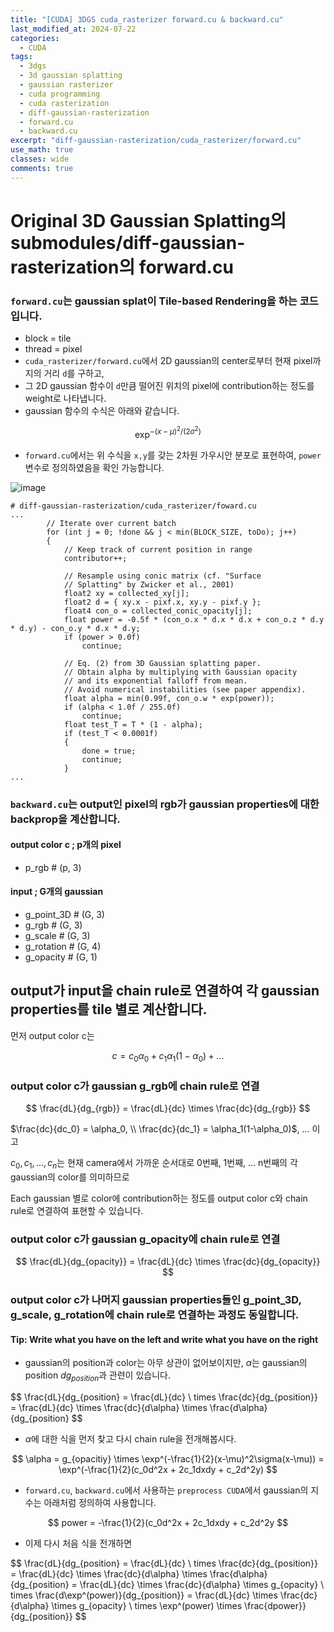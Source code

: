 ```yaml
---
title: "[CUDA] 3DGS cuda_rasterizer forward.cu & backward.cu"
last_modified_at: 2024-07-22
categories:
  - CUDA
tags:
  - 3dgs
  - 3d gaussian splatting
  - gaussian rasterizer
  - cuda programming
  - cuda rasterization
  - diff-gaussian-rasterization
  - forward.cu
  - backward.cu
excerpt: "diff-gaussian-rasterization/cuda_rasterizer/forward.cu"
use_math: true
classes: wide
comments: true
---
```


# Original 3D Gaussian Splatting의 submodules/diff-gaussian-rasterization의 forward.cu

### `forward.cu`는 gaussian splat이 Tile-based Rendering을 하는 코드입니다.
- block = tile
- thread = pixel
- `cuda_rasterizer/forward.cu`에서 2D gaussian의 center로부터 현재 pixel까지의 거리 `d`를 구하고,
- 그 2D gaussian 함수이 `d`만큼 떨어진 위치의 pixel에 contribution하는 정도를 weight로 나타냅니다.
- gaussian 함수의 수식은 아래와 같습니다.
  
$$
\exp^{-(x-\mu)^2/(2\sigma^2)}
$$

- `forward.cu`에서는 위 수식을 `x,y`를 갖는 2차원 가우시안 분포로 표현하여, `power` 변수로 정의하였음을 확인 가능합니다.

![image](https://github.com/user-attachments/assets/73f22f0b-1ffb-4d36-93ef-7d429b614725)


```cuda
# diff-gaussian-rasterization/cuda_rasterizer/foward.cu
...
		// Iterate over current batch
		for (int j = 0; !done && j < min(BLOCK_SIZE, toDo); j++)
		{
			// Keep track of current position in range
			contributor++;

			// Resample using conic matrix (cf. "Surface 
			// Splatting" by Zwicker et al., 2001)
			float2 xy = collected_xy[j];
			float2 d = { xy.x - pixf.x, xy.y - pixf.y };
			float4 con_o = collected_conic_opacity[j];
			float power = -0.5f * (con_o.x * d.x * d.x + con_o.z * d.y * d.y) - con_o.y * d.x * d.y;
			if (power > 0.0f)
				continue;

			// Eq. (2) from 3D Gaussian splatting paper.
			// Obtain alpha by multiplying with Gaussian opacity
			// and its exponential falloff from mean.
			// Avoid numerical instabilities (see paper appendix). 
			float alpha = min(0.99f, con_o.w * exp(power));
			if (alpha < 1.0f / 255.0f)
				continue;
			float test_T = T * (1 - alpha);
			if (test_T < 0.0001f)
			{
				done = true;
				continue;
			}
...
```


### `backward.cu`는 output인 pixel의 rgb가 gaussian properties에 대한 backprop을 계산합니다.

#### output color c ; p개의 pixel
- p_rgb # (p, 3)

#### input ; G개의 gaussian
- g_point_3D # (G, 3)
- g_rgb # (G, 3)
- g_scale # (G, 3)
- g_rotation # (G, 4)
- g_opacity # (G, 1)

## output가 input을 chain rule로 연결하여 각 gaussian properties를 tile 별로 계산합니다.

먼저 output color c는

$$
c = c_0\alpha_0 + c_1\alpha_1(1-\alpha_0) + ...
$$

### output color c가 gaussian g_rgb에 chain rule로 연결

$$
\frac{dL}{dg_{rgb}} = \frac{dL}{dc} \times \frac{dc}{dg_{rgb}}
$$

$\frac{dc}{dc_0} = \alpha_0, \\ \frac{dc}{dc_1} = \alpha_1(1-\alpha_0)$, ... 이고

$c_0, c_1, ... , c_n$는 현재 camera에서 가까운 순서대로 0번째, 1번째, ... n번째의 각 gaussian의 color를 의미하므로

Each gaussian 별로 color에 contribution하는 정도를 output color c와 chain rule로 연결하여 표현할 수 있습니다.

### output color c가 gaussian g_opacity에 chain rule로 연결
  
$$
\frac{dL}{dg_{opacity}} = \frac{dL}{dc} \times \frac{dc}{dg_{opacity}}
$$

### output color c가 나머지 gaussian properties들인 g_point_3D, g_scale, g_rotation에 chain rule로 연결하는 과정도 동일합니다.

#### Tip: Write what you have on the left and write what you have on the right

- gaussian의 position과 color는 아무 상관이 없어보이지만, $\alpha$는 gaussian의 position $dg_{position}$과 관련이 있습니다.

$$
\frac{dL}{dg_{position} = \frac{dL}{dc} \ times \frac{dc}{dg_{position}} = \frac{dL}{dc} \times \frac{dc}{d\alpha} \times \frac{d\alpha}{dg_{position}
$$

- $\alpha$에 대한 식을 먼저 찾고 다시 chain rule을 전개해봅시다.

$$
\alpha = g_{opacitiy} \times \exp^(-\frac{1}{2}(x-\mu)^2\sigma(x-\mu)) = \exp^(-\frac{1}{2}(c_0d^2x + 2c_1dxdy + c_2d^2y)
$$

- `forward.cu`, `backward.cu`에서 사용하는 `preprocess CUDA`에서 gaussian의 지수는 아래처럼 정의하여 사용합니다.

$$
power = -\frac{1}{2}(c_0d^2x + 2c_1dxdy + c_2d^2y
$$

- 이제 다시 처음 식을 전개하면

$$
\frac{dL}{dg_{position} = \frac{dL}{dc} \ times \frac{dc}{dg_{position}} = \frac{dL}{dc} \times \frac{dc}{d\alpha} \times \frac{d\alpha}{dg_{position} = \frac{dL}{dc} \times \frac{dc}{d\alpha} \times g_{opacity} \ times \frac{d\exp^(power)}{dg_{position}} = \frac{dL}{dc} \times \frac{dc}{d\alpha} \times g_{opacity} \ times \exp^(power) \times \frac{dpower}}{dg_{position}}
$$
